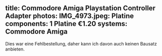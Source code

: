 title: Commodore Amiga Playstation Controller Adapter
photos:
    IMG_4973.jpeg: Platine
components:
    1 Platine €1.20
systems:
    Commodore Amiga
---
Dies war eine Fehlbestellung, daher kann ich davon auch keinen Bausatz anbieten.
